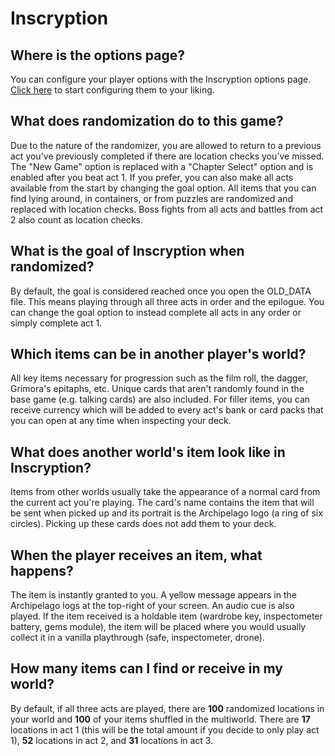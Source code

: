 # Inscryption

## Where is the options page?
You can configure your player options with the Inscryption options page. [Click here](../player-options) to start configuring them to your liking.

## What does randomization do to this game?
Due to the nature of the randomizer, you are allowed to return to a previous act you've previously completed if there are location checks you've missed. The "New Game" option is replaced with a "Chapter Select" option and is enabled after you beat act 1. If you prefer, you can also make all acts available from the start by changing the goal option. All items that you can find lying around, in containers, or from puzzles are randomized and replaced with location checks. Boss fights from all acts and battles from act 2 also count as location checks.

## What is the goal of Inscryption when randomized?
By default, the goal is considered reached once you open the OLD_DATA file. This means playing through all three acts in order and the epilogue. You can change the goal option to instead complete all acts in any order or simply complete act 1.

## Which items can be in another player's world?
All key items necessary for progression such as the film roll, the dagger, Grimora's epitaphs, etc. Unique cards that aren't randomly found in the base game (e.g. talking cards) are also included. For filler items, you can receive currency which will be added to every act's bank or card packs that you can open at any time when inspecting your deck.

## What does another world's item look like in Inscryption?
Items from other worlds usually take the appearance of a normal card from the current act you're playing. The card's name contains the item that will be sent when picked up and its portrait is the Archipelago logo (a ring of six circles). Picking up these cards does not add them to your deck.

## When the player receives an item, what happens?
The item is instantly granted to you. A yellow message appears in the Archipelago logs at the top-right of your screen. An audio cue is also played. If the item received is a holdable item (wardrobe key, inspectometer battery, gems module), the item will be placed where you would usually collect it in a vanilla playthrough (safe, inspectometer, drone).

## How many items can I find or receive in my world?
By default, if all three acts are played, there are **100** randomized locations in your world and **100** of your items shuffled in the multiworld. There are **17** locations in act 1 (this will be the total amount if you decide to only play act 1), **52** locations in act 2, and **31** locations in act 3.
